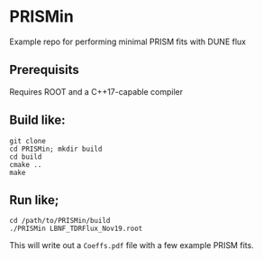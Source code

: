 # PRISMin

Example repo for performing minimal PRISM fits with DUNE flux

## Prerequisits

Requires ROOT and a C++17-capable compiler

## Build like:

```
git clone 
cd PRISMin; mkdir build
cd build
cmake ..
make
```

## Run like;

```
cd /path/to/PRISMin/build
./PRISMin LBNF_TDRFlux_Nov19.root
```

This will write out a `Coeffs.pdf` file with a few example PRISM fits.